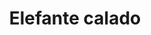 ---
title: Elefante calado
date: 
draft: false

# descripcion
description : Dije de plata 925

materials: Plata 925

color: Plateado

dimensions: 1,5cm ancho

code: 02-14-0667

type: "Dijes"

categories: []

price: $4.060,00

price_eftvo: $3.450,00

# Images
# first image will be shown in the product page
images:
  # - image: "images/path_to_image"
  # La ubicacion de las imagenes es imagenes/Dijes/Dijes.Plata/02-14-0667-elefante-calado
  - image: "./images/dijes/plata/02-14-0667.JPG"
---